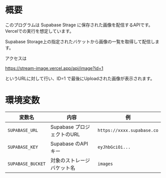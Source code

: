 # 概要
このプログラムは Supabase Strage に保存された画像を配信するAPIです。　Vercelでの実行を想定しています。

Supabase Storage上の指定されたバケットから画像の一覧を取得して配信します。

アクセスは 

https://stream-image.vercel.app/api/image?id=1

というURLに対して行い、ID=1 で最後にUploadされた画像が表示されます。

# 環境変数

| 変数名               | 内容                        | 例                          |
| ----------------- | ------------------------- | -------------------------- |
| `SUPABASE_URL`    | Supabase プロジェクトのURL       | `https://xxxx.supabase.co` |
| `SUPABASE_KEY`    | Supabase のAPIキー | `eyJhbGciOi...`            |
| `SUPABASE_BUCKET` | 対象のストレージバケット名             | `images`                   |
